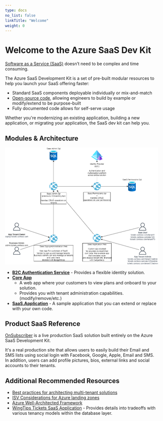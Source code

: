 ```yaml
---
type: docs
no_list: false
linkTitle: "Welcome"
weight: 0
---
```

# Welcome to the Azure SaaS Dev Kit

[Software as a Service (SaaS)](https://azure.microsoft.com/en-us/overview/what-is-saas/) doesn’t need to be complex and time consuming.

The Azure SaaS Development Kit is a set of pre-built modular resources to help you launch your SaaS offering faster:

* Standard SaaS components deployable individually or mix-and-match
* [Open-source code](https://github.com/Azure/azure-saas), allowing engineers to build by example or modify/extend to be purpose-built
* Fully documented code allows for self-serve usage

Whether you're modernizing an existing application, building a new application, or migrating your application, the SaaS dev kit can help you.

## Modules & Architecture

![](futurestate.drawio.png)

- [**B2C Authentication Service**](https://docs.microsoft.com/en-us/azure/active-directory-b2c/overview) - Provides a flexible identity solution.
- [**Core App**](https://docs.microsoft.com/en-us/aspnet/core/host-and-deploy/azure-apps/?view=aspnetcore-6.0&tabs=visual-studio)
	- A web app where your customers to view plans and onboard to your solution.
	- Provides you with tenant administration capabilities. (modify/remove/etc.)
- [**SaaS.Application**](/services/saas-application/) - A sample application that you can extend or replace with your own code.

## Product SaaS Reference

[OnSubscriber](https://www.onsubscriber.com/) is a live production SaaS solution built entirely on the Azure SaaS Development Kit.

It's a real production site that allows users to easily build their Email and SMS lists using social login with Facebook, Google, Apple, Email and SMS. In addition, users can add profile pictures, bios, external links and social accounts to their tenants.

## Additional Recommended Resources

* [Best practices for architecting multi-tenant solutions](https://aka.ms/multitenancy)
* [ISV Considerations for Azure landing zones](https://aka.ms/isv-landing-zones)
* [Azure Well-Architected Framework](https://docs.microsoft.com/en-us/azure/architecture/framework/)
* [WingTips Tickets SaaS Application](https://docs.microsoft.com/en-us/azure/azure-sql/database/saas-tenancy-welcome-wingtip-tickets-app) - Provides details into tradeoffs with various tenancy models within the database layer.
